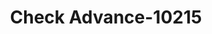 ---
f_zip-code: 36272
f_state-code: AL
title: Check Advance-10215
f_phone: 256-447-6055
f_city-only: Piedmont
f_address: 102 South Main Street Piedmont
f_location-unique-id: '10215'
slug: check-advance-10215
updated-on: '2024-05-30T13:46:58.046Z'
created-on: '2024-05-30T13:36:59.803Z'
published-on: '2024-05-30T13:54:32.469Z'
f_city-state: cms/city/piedmont-al.md
f_company: cms/company/check-advance.md
f_state: cms/state/alabama.md
layout: '[payday-loan].html'
tags: payday-loan
---